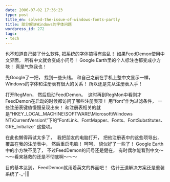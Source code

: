 ```yaml
---
date: 2006-07-02 17:36:23
type: post
title_en: solved-the-issue-of-windows-fonts-partly
title: 部分解决Windows的字体问题
wordpress_id: 272
tags:
- tech
---
```


也不知道自己装了什么软件, 把系统的字体搞得有些乱！ 如果FeedDemon使用中文界面， 所有中文就会变成小问号！ Google Earth里的个人标注也都变成小方块！ 真是气煞我也！

先Google了一把， 找到一些头绪。 和自己之前在手机上整中文显示一样， Windows的字体和注册表有很大的关系！ 所以还是先从注册表入手！

打开RegMon， 然后启动FeedDemon。  这时再到RegMon中看刚才FeedDemon在启动的时候都访问了哪些注册表项！ 用“font”作为过滤条件， 一些注册表键值慢慢呈现出来！ 和注册表相关的就是“HKEY_LOCAL_MACHINE\SOFTWARE\Microsoft\Windows NT\CurrentVersion\”下的“FontLink、FontMapper、Fonts、FontSubstitutes、GRE_Initialize” 这些项。

在此也懒得再试太多了，  我把朋友的电脑打开， 把他注册表中的这些项导出， 覆盖在我的注册表中， 然后重启电脑！ 呵呵， 貌似好了一些了！ Google Earth中的小方块不见了， 不过FeedDemon的问号还是健在， 有时偶尔能看到中文～～～看来拯救的还是不彻底啊～～～

目的基本达到， FeedDemon就用着英文的界面吧！  估计王道解决方案还是重装系统了-_-|||
